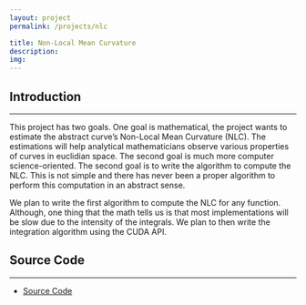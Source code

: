 ```yaml
---
layout: project
permalink: /projects/nlc

title: Non-Local Mean Curvature
description:
img:
---
```


## Introduction

---

This project has two goals. One goal is mathematical, the project wants to estimate the abstract curve’s Non-Local Mean Curvature (NLC). The estimations will help analytical mathematicians observe various properties of curves in euclidian space. The second goal is much more computer science-oriented. The second goal is to write the algorithm to compute the NLC. This is not simple and there has never been a proper algorithm to perform this computation in an abstract sense.

We plan to write the first algorithm to compute the NLC for any function. Although, one thing that the math tells us is that most implementations will be slow due to the intensity of the integrals. We plan to then write the integration algorithm using the CUDA API.

## Source Code

---

- [Source Code](https://github.com/jweezy24/Non-Local_Curvature)
